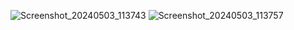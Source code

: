 ![Screenshot_20240503_113743](https://github.com/yhrjfj/Expense-Compose-UI/assets/102893295/0eddbb9e-780b-40e5-8c15-5248b8f07c04)
![Screenshot_20240503_113757](https://github.com/yhrjfj/Expense-Compose-UI/assets/102893295/720ad74d-7f0f-4cab-817b-e5ff948a0779)
